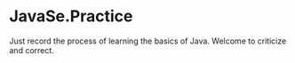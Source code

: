 # JavaSe.Practice
Just record the process of learning the basics of Java. 
Welcome to criticize and correct.
